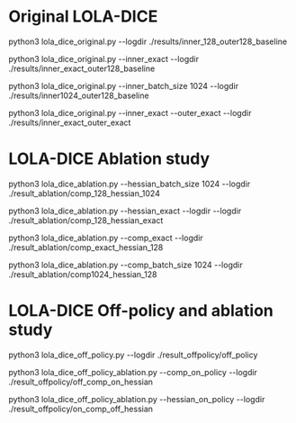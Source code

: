 # Original LOLA-DICE

python3 lola_dice_original.py --logdir ./results/inner_128_outer128_baseline

python3 lola_dice_original.py --inner_exact --logdir ./results/inner_exact_outer128_baseline

python3 lola_dice_original.py --inner_batch_size 1024 --logdir ./results/inner1024_outer128_baseline

python3 lola_dice_original.py --inner_exact --outer_exact --logdir ./results/inner_exact_outer_exact

# LOLA-DICE Ablation study

python3 lola_dice_ablation.py --hessian_batch_size 1024 --logdir ./result_ablation/comp_128_hessian_1024

python3 lola_dice_ablation.py --hessian_exact --logdir --logdir ./result_ablation/comp_128_hessian_exact

python3 lola_dice_ablation.py --comp_exact --logdir ./result_ablation/comp_exact_hessian_128

python3 lola_dice_ablation.py --comp_batch_size 1024 --logdir ./result_ablation/comp1024_hessian_128

# LOLA-DICE Off-policy and ablation study
python3 lola_dice_off_policy.py --logdir ./result_offpolicy/off_policy

python3 lola_dice_off_policy_ablation.py --comp_on_policy --logdir ./result_offpolicy/off_comp_on_hessian

python3 lola_dice_off_policy_ablation.py --hessian_on_policy --logdir ./result_offpolicy/on_comp_off_hessian